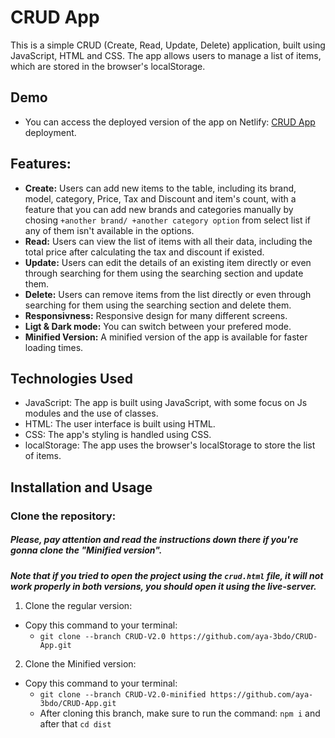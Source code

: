 # CRUD App

This is a simple CRUD (Create, Read, Update, Delete) application, built using JavaScript, HTML and CSS. The app allows users to manage a list of items, which are stored in the browser's localStorage.

## Demo

 - You can access the deployed version of the app on Netlify: [CRUD App]() deployment.

## Features:

  -  **Create:** Users can add new items to the table, including its brand, model, category, Price, Tax and Discount and item's count,
    with a feature that you can add new brands and categories manually by chosing `+another brand/ +another category option` from select list
     if any of them isn't available in the options.
  -  **Read:** Users can view the list of items with all their data, including the total price after calculating the tax and discount if existed.
  -  **Update:** Users can edit the details of an existing item directly or even through searching for them using the searching section
       and update them.
  -  **Delete:** Users can remove items from the list directly or even through searching for them using the searching section and delete them.
  -  **Responsivness:** Responsive design for many different screens.
  -  **Ligt & Dark mode:** You can switch between your prefered mode.
  -   **Minified Version:** A minified version of the app is available for faster loading times.

## Technologies Used

   - JavaScript: The app is built using JavaScript, with some focus on Js modules and the use of classes.
   - HTML: The user interface is built using HTML.
   - CSS: The app's styling is handled using CSS.
   - localStorage: The app uses the browser's localStorage to store the list of items.

    
## Installation and Usage

 ### Clone the repository:

  ##### Please, pay attention and read the instructions down there if you're gonna clone the "Minified version".
  ***Note that if you tried to open the project using the `crud.html` file, it will not work properly in both versions, you should 
  open it using the live-server.***

1. Clone the regular version: 
  - Copy this command to your terminal:
    - `git clone --branch CRUD-V2.0 https://github.com/aya-3bdo/CRUD-App.git`

2. Clone the Minified version:
  - Copy this command to your terminal:
    - `git clone --branch CRUD-V2.0-minified https://github.com/aya-3bdo/CRUD-App.git`
    - After cloning this branch, make sure to run the command: `npm i` and after that `cd dist`
